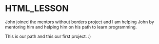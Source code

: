 # HTML_LESSON

John joined the mentors without borders project and I am helping John by mentoring him and helping him
on his path to learn programming.

This is our path and this our first project.
:)
